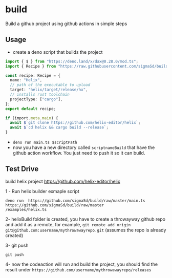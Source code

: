 # build

Build a github project using github actions in simple steps

## Usage

- create a deno script that builds the project

```ts
import { $ } from "https://deno.land/x/dax@0.28.0/mod.ts";
import { Recipe } from "https://raw.githubusercontent.com/sigmaSd/build/master/lib.ts";

const recipe: Recipe = {
  name: "Helix",
  // path of the executable to upload
  target: "helix/target/release/hx",
  // installs rust toolchain
  projectType: ["cargo"],
};
export default recipe;

if (import.meta.main) {
  await $`git clone https://github.com/helix-editor/helix`;
  await $`cd helix && cargo build --release`;
}
```

- `deno run main.ts $scriptPath`
- now you have a new directory called `scriptnameBuild` that have the github
  action workflow. You just need to push it so it can build.

## Test Drive

build helix project https://github.com/helix-editor/helix

1 - Run helix builder exmaple script

```
deno run  https://github.com/sigmaSd/build/raw/master/main.ts https://github.com/sigmaSd/build/raw/master
/examples/helix.ts
```

2- helixBuild folder is created, you have to create a throwayway github repo and
add it as a remote, for example,
`git remote add origin git@github.com:username/mythrowawayrepo.git` (assumes the
repo is already created)

3- git push

```
git push
```

4- now the codeaction will run and build the project, you should find the result
under `https://github.com/username/mythrowawayrepo/releases`

